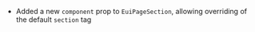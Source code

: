 - Added a new `component` prop to `EuiPageSection`, allowing overriding of the default `section` tag
